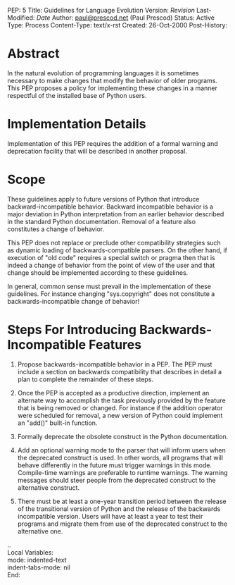 PEP: 5
Title: Guidelines for Language Evolution
Version: $Revision$
Last-Modified: $Date$
Author: paul@prescod.net (Paul Prescod)
Status: Active
Type: Process
Content-Type: text/x-rst
Created: 26-Oct-2000
Post-History:


Abstract
========

In the natural evolution of programming languages it is sometimes
necessary to make changes that modify the behavior of older programs.
This PEP proposes a policy for implementing these changes in a manner
respectful of the installed base of Python users.


Implementation Details
======================

Implementation of this PEP requires the addition of a formal warning
and deprecation facility that will be described in another proposal.


Scope
=====

These guidelines apply to future versions of Python that introduce
backward-incompatible behavior.  Backward incompatible behavior is a
major deviation in Python interpretation from an earlier behavior
described in the standard Python documentation.  Removal of a feature
also constitutes a change of behavior.

This PEP does not replace or preclude other compatibility strategies
such as dynamic loading of backwards-compatible parsers.  On the other
hand, if execution of "old code" requires a special switch or pragma
then that is indeed a change of behavior from the point of view of the
user and that change should be implemented according to these
guidelines.

In general, common sense must prevail in the implementation of these
guidelines.  For instance changing "sys.copyright" does not constitute
a backwards-incompatible change of behavior!


Steps For Introducing Backwards-Incompatible Features
=====================================================

1. Propose backwards-incompatible behavior in a PEP.  The PEP must
   include a section on backwards compatibility that describes in
   detail a plan to complete the remainder of these steps.

2. Once the PEP is accepted as a productive direction, implement an
   alternate way to accomplish the task previously provided by the
   feature that is being removed or changed.  For instance if the
   addition operator were scheduled for removal, a new version of
   Python could implement an "add()" built-in function.

3. Formally deprecate the obsolete construct in the Python
   documentation.

4. Add an optional warning mode to the parser that will inform users
   when the deprecated construct is used.  In other words, all
   programs that will behave differently in the future must trigger
   warnings in this mode.  Compile-time warnings are preferable to
   runtime warnings.  The warning messages should steer people from
   the deprecated construct to the alternative construct.

5. There must be at least a one-year transition period between the
   release of the transitional version of Python and the release of
   the backwards incompatible version.  Users will have at least a
   year to test their programs and migrate them from use of the
   deprecated construct to the alternative one.

..  
   Local Variables:  
   mode: indented-text  
   indent-tabs-mode: nil  
   End:  
